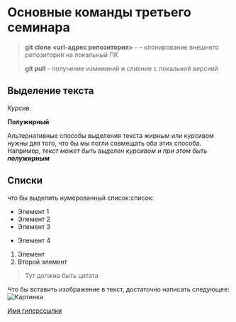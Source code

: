 # Основные команды третьего семинара

> **git clone <url-адрес репозитория>** - – клонирование внешнего репозитория на локальный ПК

> **git pull** - получение изменений и слияние с локальной версией

## Выделение  текста

*Курсив.*

**Полужирный**

Альтернативные способы выделения текста жирным или курсивом нужны для того, что бы мы погли совмещать оба этих способа. Например, _текст может быть выделен курсивом и при этом быть **полужирным**_

## Списки
что бы выделить нумерованный список:список:
* Элемент 1
* Элемент 2 
* Элемент 3
+ Элемент 4

1. Элемент
2. Второй элемент
>Тут должна быть цитата

Что бы вставить изображение в текст, достаточно написать следующее:
![Картинка](1.png)

[Имя гиперссылки](https://gb.ru)
